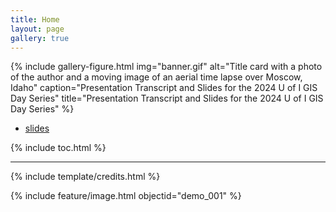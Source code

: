 ```yaml
---
title: Home
layout: page
gallery: true
---
```


{% include gallery-figure.html img="banner.gif" alt="Title card with a photo of the author and a moving image of an aerial time lapse over Moscow, Idaho" caption="Presentation Transcript and Slides for the 2024 U of I GIS Day Series" title="Presentation Transcript and Slides for the 2024 U of I GIS Day Series" %}

* [slides](https://indd.adobe.com/view/dd70d5ef-b9b2-46cf-a866-60f524ff37e3)

{% include toc.html %}

------

{% include template/credits.html %}

{% include feature/image.html objectid="demo_001" %}
